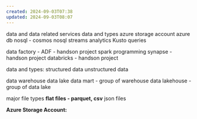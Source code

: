 ```yaml
---
created: 2024-09-03T07:38
updated: 2024-09-03T08:07
---
```


data and data related services
data and types
azure storage account
azure db
nosql - cosmos nosql
streams analytics
Kusto queries 

data factory - ADF - handson project
spark programming
synapse - handson project
databricks - handson project


data and types:
structured data
unstructured data 

data warehouse
data lake 
data mart - group of warehouse
data lakehouse - group of data lake


major file types
**flat  files - parquet, csv**
json files

**Azure Storage Account:**

